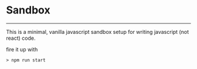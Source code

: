 # Sandbox
---
This is a minimal, vanilla javascript sandbox setup for writing javascript (not react) code.


fire it up with

```
> npm run start
```

